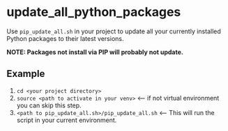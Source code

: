 # update_all_python_packages
Use `pip_update_all.sh` in your project to update all your currently installed Python packages to their latest versions.

__NOTE:  Packages not install via PIP will probably not update.__

## Example
1.  `cd <your project directory>`
1.  `source <path to activate in your venv>`  <-- if not virtual environment you can skip this step.
1.  `<path to pip_update_all.sh>/pip_update_all.sh`  <-- This will run the script in your current environment.



